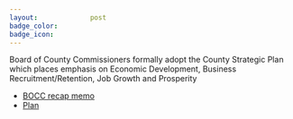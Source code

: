 ```yaml
---
layout:				post
badge_color:		
badge_icon:			
---
```


Board of County Commissioners formally adopt the County Strategic Plan which places emphasis on Economic Development, Business Recruitment/Retention, Job Growth and Prosperity

* [BOCC recap memo](http://agenda.hillsboroughcounty.org/cache/00003/363/05-15%20Recap%20Memo.pdf)
* [Plan](http://www.hillsboroughcounty.org/index.aspx?nid=3070)